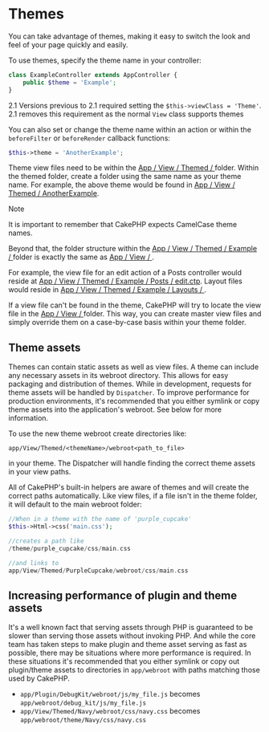 # Themes

You can take advantage of themes, making it easy to switch the look and feel of
your page quickly and easily.

To use themes, specify the theme name in your
controller:

``` php
class ExampleController extends AppController {
    public $theme = 'Example';
}
```

<div class="versionchanged">

2.1
Versions previous to 2.1 required setting the `$this->viewClass = 'Theme'`.
2.1 removes this requirement as the normal `View` class supports themes

</div>

You can also set or change the theme name within an action or within the
`beforeFilter` or `beforeRender` callback functions:

``` php
$this->theme = 'AnotherExample';
```

Theme view files need to be within the [App / View / Themed / ](app/View/Themed/.md) folder. Within the
themed folder, create a folder using the same name as your theme name. For
example, the above theme would be found in [App / View / Themed / AnotherExample](app/View/Themed/AnotherExample.md).

> [!NOTE]
> It is important to remember that CakePHP expects CamelCase theme names.

Beyond that, the folder structure within the [App / View / Themed / Example / ](app/View/Themed/Example/.md) folder is
exactly the same as [App / View / ](app/View/.md).

For example, the view file for an edit action of a Posts controller would reside
at [App / View / Themed / Example / Posts / edit.ctp](app/View/Themed/Example/Posts/edit.ctp.md). Layout files would reside in
[App / View / Themed / Example / Layouts / ](app/View/Themed/Example/Layouts/.md).

If a view file can't be found in the theme, CakePHP will try to locate the view
file in the [App / View / ](app/View/.md) folder. This way, you can create master view files
and simply override them on a case-by-case basis within your theme folder.

## Theme assets

Themes can contain static assets as well as view files. A theme can include any
necessary assets in its webroot directory. This allows for easy packaging and
distribution of themes. While in development, requests for theme assets will be
handled by `Dispatcher`. To improve performance for production
environments, it's recommended that you either symlink or copy theme assets into
the application's webroot. See below for more information.

To use the new theme webroot create directories like:

    app/View/Themed/<themeName>/webroot<path_to_file>

in your theme. The Dispatcher will handle finding the correct theme assets in
your view paths.

All of CakePHP's built-in helpers are aware of themes and will create the
correct paths automatically. Like view files, if a file isn't in the theme
folder, it will default to the main webroot folder:

``` php
//When in a theme with the name of 'purple_cupcake'
$this->Html->css('main.css');

//creates a path like
/theme/purple_cupcake/css/main.css

//and links to
app/View/Themed/PurpleCupcake/webroot/css/main.css
```

## Increasing performance of plugin and theme assets

It's a well known fact that serving assets through PHP is guaranteed to be slower
than serving those assets without invoking PHP. And while the core team has
taken steps to make plugin and theme asset serving as fast as possible, there
may be situations where more performance is required. In these situations it's
recommended that you either symlink or copy out plugin/theme assets to
directories in `app/webroot` with paths matching those used by CakePHP.

- `app/Plugin/DebugKit/webroot/js/my_file.js` becomes
  `app/webroot/debug_kit/js/my_file.js`
- `app/View/Themed/Navy/webroot/css/navy.css` becomes
  `app/webroot/theme/Navy/css/navy.css`
